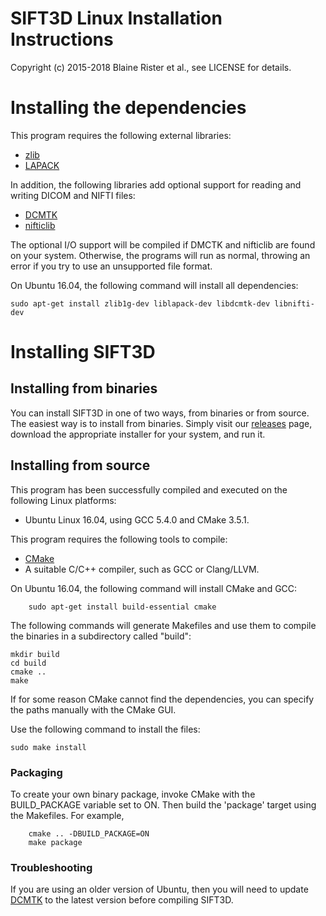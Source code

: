 # SIFT3D Linux Installation Instructions

Copyright (c) 2015-2018 Blaine Rister et al., see LICENSE for details.

# Installing the dependencies

This program requires the following external libraries:
- [zlib](http://www.zlib.net/)
- [LAPACK](http://www.netlib.org/lapack/)

In addition, the following libraries add optional support for reading and writing DICOM and NIFTI files:
- [DCMTK](http://dicom.offis.de/dcmtk.php.en)
- [nifticlib](http://sourceforge.net/projects/niftilib/files/nifticlib/)

The optional I/O support will be compiled if DMCTK and nifticlib are found on your system. Otherwise, the programs will run as normal, throwing an error if you try to use an unsupported file format.

On Ubuntu 16.04, the following command will install all dependencies:

	sudo apt-get install zlib1g-dev liblapack-dev libdcmtk-dev libnifti-dev

# Installing SIFT3D

## Installing from binaries

You can install SIFT3D in one of two ways, from binaries or from source. The easiest way is to install from binaries. Simply visit our [releases](https://github.com/bbrister/SIFT3D/releases) page, download the appropriate installer for your system, and run it. 

## Installing from source

This program has been successfully compiled and executed on the following Linux platforms:
- Ubuntu Linux 16.04, using GCC 5.4.0 and CMake 3.5.1.

This program requires the following tools to compile:
- [CMake](http://www.cmake.org)
- A suitable C/C++ compiler, such as GCC or Clang/LLVM.

On Ubuntu 16.04, the following command will install CMake and GCC:

        sudo apt-get install build-essential cmake

The following commands will generate Makefiles and use them to compile the binaries in a subdirectory called "build":

	mkdir build
	cd build
	cmake ..
	make

If for some reason CMake cannot find the dependencies, you can specify the paths manually with the CMake GUI. 

Use the following command to install the files:

	sudo make install

### Packaging

To create your own binary package, invoke CMake with the BUILD_PACKAGE variable set to ON. Then build the 'package' target using the Makefiles. For example,

        cmake .. -DBUILD_PACKAGE=ON
        make package

### Troubleshooting

If you are using an older version of Ubuntu, then you will need to update [DCMTK](http://dicom.offis.de/dcmtk.php.en) to the latest version before compiling SIFT3D.

